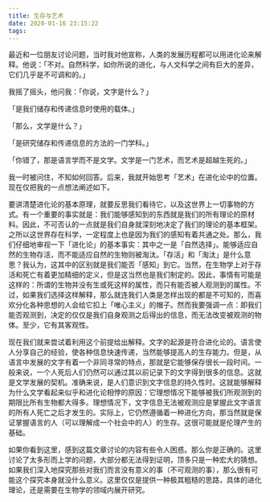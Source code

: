 ```yaml
---
title: 生存与艺术
date: 2020-01-16 23:15:22
tags:
---
```


最近和一位朋友讨论问题，当时我对他宣称，人类的发展历程都可以用进化论来解释。他说：「不对。自然科学，如你所说的进化，与人文科学之间有巨大的差异，它们几乎是不可调和的。」

我摇了摇头，他问我：「你说，文字是什么？」

「是我们储存和传递信息时使用的载体。」

「那么，文学是什么？」

「是研究储存和传递信息的方法的一门学科。」

「你错了，那是语言学而不是文学。文学是一门艺术，而艺术是超越生死的。」

我一时被问住，不知如何回答。后来，我就开始思考「艺术」在进化论中的位置。现在仅把我的一点想法阐述如下。

要讲清楚进化论的基本原理，就要反思我们看待它，以及这世界上一切事物的方式。有一个重要的事实就是：我们能够感知到的东西就是我们的所有理论的原材料。因此，不可否认的一点就是我们自身就深刻地决定了我们的理论的基本框架。之所以这世界存在科学，一定程度上也是因为我们的感知有着共通之处。那么，我们仔细地审视一下「进化论」的基本事实：其中之一是「自然选择」。能够适应自然的生物存活，而不能适应自然的生物则被淘汰。「存活」和「淘汰」是什么意思？我认为，这其中的区别就是我们能否「感知」到它。当然，在生物学上对于存活和死亡有着更加精细的定义，但是这当然也是我们制定的。因此，事情有可能是这样的：所谓的生物并没有生或死这样的属性，而只有能否被人观测到的属性。不过，如果我们选择这样解释，那么就连我们人类是怎样出现的都是不可知的，而喜欢分化各种思想的人会给它扣上「唯心主义」的帽子。然而我要强调一点：即我们能否观测到，决定的仅仅是我们自身观测之后得出的信息，而无法改变被观测的物体。至少，它有其客观性。

现在我们就来尝试着利用这个前提给出解释。文字的起源是符合进化论的。语言使人分享自己的经验，使各种信息快速传递，当然能够提高人的生存能力。但是，从语言中发展的文字有着一个非同寻常的特点，那就是它能够保存很长一段时间。一般来说，一个人死后人们仍然可以通过其以前记录下的文字得到很多的信息。这就是文学发展的契机。准确来说，是人们意识到文字信息的持久性时。这就能够解释为什么文学看起来似乎和进化论相悖的原因：它理想情况下能够被我们所观测到的期限比所有生物都大得多。理想情况下，文字信息无法被观测应是掌握此文字语言的所有人死亡之后才发生的。实际上，它仍然遵循着一种进化方向，那当然就是保证掌握语言的人（可以理解成一个社会中的人）的生存。这很可能就是伦理产生的基础。

如果你看到这里，感到这篇文章讨论的内容有些令人困惑。那么你是正确的。这里讨论了太多形而上学的问题，大部分都无法得到证明，顶多只是一种宏大的猜想。如果我们深入地探究那些对我们而言没有意义的事（不可观测的事），那么很有可能这个探究本身就没什么意义。这里仅仅是提供一种极其粗糙的思路，具体的进化理论，还是需要在生物学的领域内展开研究。